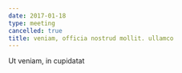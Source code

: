```yaml
---
date: 2017-01-18
type: meeting
cancelled: true
title: veniam, officia nostrud mollit. ullamco
---
```

Ut veniam, in cupidatat